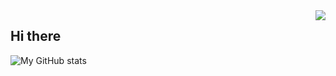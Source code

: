 <img align="right" src="https://visitor-badge.laobi.icu/badge?page_id=The-Yearly.The-Yearly">

## Hi there 
![My GitHub stats](https://github-readme-stats.vercel.app/api?username=The-Yearly&show_icons=true&theme=radical)
<!--
**The-Yearly/The-Yearly** is a ✨ _special_ ✨ repository because its `README.md` (this file) appears on your GitHub profile.

Here are some ideas to get you started:

- 🔭 I’m currently working on ...
- 🌱 I’m currently learning ...
- 👯 I’m looking to collaborate on ...
- 🤔 I’m looking for help with ...
- 💬 Ask me about ...
- 📫 How to reach me: ...
- 😄 Pronouns: ...
- ⚡ Fun fact: ...
-->
